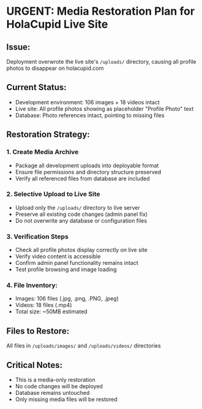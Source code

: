# URGENT: Media Restoration Plan for HolaCupid Live Site

## Issue:
Deployment overwrote the live site's `/uploads/` directory, causing all profile photos to disappear on holacupid.com

## Current Status:
- Development environment: 106 images + 18 videos intact
- Live site: All profile photos showing as placeholder "Profile Photo" text
- Database: Photo references intact, pointing to missing files

## Restoration Strategy:

### 1. Create Media Archive
- Package all development uploads into deployable format
- Ensure file permissions and directory structure preserved
- Verify all referenced files from database are included

### 2. Selective Upload to Live Site
- Upload only the `/uploads/` directory to live server
- Preserve all existing code changes (admin panel fix)
- Do not overwrite any database or configuration files

### 3. Verification Steps
- Check all profile photos display correctly on live site
- Verify video content is accessible
- Confirm admin panel functionality remains intact
- Test profile browsing and image loading

### 4. File Inventory:
- Images: 106 files (.jpg, .png, .PNG, .jpeg)
- Videos: 18 files (.mp4)
- Total size: ~50MB estimated

## Files to Restore:
All files in `/uploads/images/` and `/uploads/videos/` directories

## Critical Notes:
- This is a media-only restoration
- No code changes will be deployed
- Database remains untouched
- Only missing media files will be restored